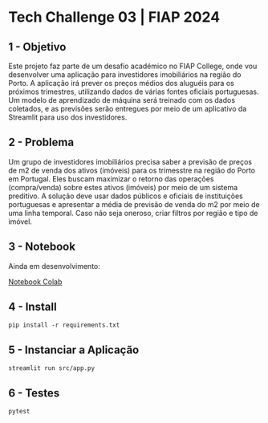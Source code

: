 # Tech Challenge 03 | FIAP 2024

## 1 - Objetivo

Este projeto faz parte de um desafio académico no FIAP College, onde vou desenvolver uma aplicação para investidores imobiliários na região do Porto. A aplicação irá prever os preços médios dos aluguéis para os próximos trimestres, utilizando dados de várias fontes oficiais portuguesas. Um modelo de aprendizado de máquina será treinado com os dados coletados, e as previsões serão entregues por meio de um aplicativo da Streamlit para uso dos investidores.

## 2 - Problema

Um grupo de investidores imobiliários precisa saber a previsão de preços de m2 de venda dos ativos (imóveis) para os trimesstre na região do Porto em Portugal.
Eles buscam maximizar o retorno das operações (compra/venda) sobre estes ativos (imóveis) por meio de um sistema preditivo.
A solução deve usar dados públicos e oficiais de instituições portuguesas e apresentar a média de previsão de venda do m2 por meio de uma linha temporal.
Caso não seja oneroso, criar filtros por região e tipo de imóvel.

## 3 - Notebook

Ainda em desenvolvimento:

[Notebook Colab](https://colab.research.google.com/drive/1ddEYw6tDER6-j9I09H7P9UM9RFex6z4O?usp=sharing)

## 4 - Install

```console
pip install -r requirements.txt
```

## 5 - Instanciar a Aplicação 

```console
streamlit run src/app.py
```

## 6 - Testes

```console
pytest
```